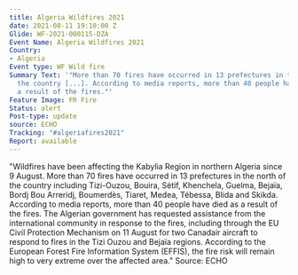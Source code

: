 ```yaml
---
title: Algeria Wildfires 2021
date: 2021-08-11 19:10:00 Z
Glide: WF-2021-000115-DZA
Event Name: Algeria Wildfires 2021
Country:
- Algeria
Event type: WF Wild fire
Summary Text: '"More than 70 fires have occurred in 13 prefectures in the north of
  the country [...]. According to media reports, more than 40 people have died as
  a result of the fires."'
Feature Image: FR Fire
Status: alert
Post-type: update
source: ECHO
Tracking: "#algeriafires2021"
Report: available
---
```


"Wildfires have been affecting the Kabylia Region in northern Algeria since 9 August. More than 70 fires have occurred in 13 prefectures in the north of the country including Tizi-Ouzou, Bouira, Sétif, Khenchela, Guelma, Bejaïa, Bordj Bou Arreridj, Boumerdès, Tiaret, Medea, Tébessa, Blida and Skikda. According to media reports, more than 40 people have died as a result of the fires. The Algerian government has requested assistance from the international community in response to the fires, including through the EU Civil Protection Mechanism on 11 August for two Canadair aircraft to respond to fires in the Tizi Ouzou and Bejaïa regions. According to the European Forest Fire Information System (EFFIS), the fire risk will remain high to very extreme over the affected area."
Source: ECHO